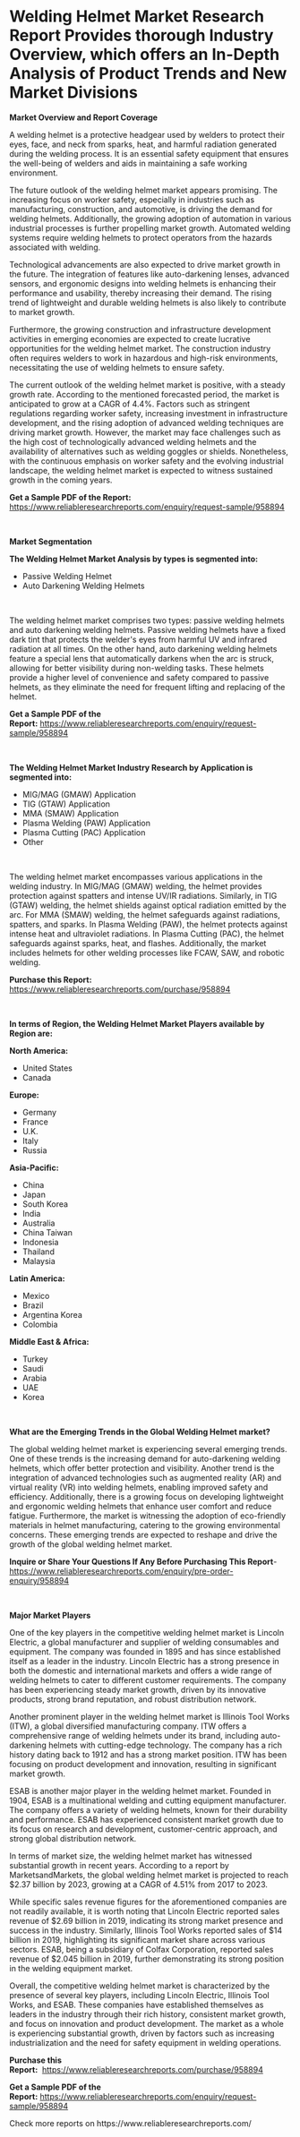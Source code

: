 <p><h1>Welding Helmet Market Research Report Provides thorough Industry Overview, which offers an In-Depth Analysis of Product Trends and New Market Divisions</h1></p><p><strong>Market Overview and Report Coverage</strong></p>
<p><p>A welding helmet is a protective headgear used by welders to protect their eyes, face, and neck from sparks, heat, and harmful radiation generated during the welding process. It is an essential safety equipment that ensures the well-being of welders and aids in maintaining a safe working environment.</p><p>The future outlook of the welding helmet market appears promising. The increasing focus on worker safety, especially in industries such as manufacturing, construction, and automotive, is driving the demand for welding helmets. Additionally, the growing adoption of automation in various industrial processes is further propelling market growth. Automated welding systems require welding helmets to protect operators from the hazards associated with welding.</p><p>Technological advancements are also expected to drive market growth in the future. The integration of features like auto-darkening lenses, advanced sensors, and ergonomic designs into welding helmets is enhancing their performance and usability, thereby increasing their demand. The rising trend of lightweight and durable welding helmets is also likely to contribute to market growth.</p><p>Furthermore, the growing construction and infrastructure development activities in emerging economies are expected to create lucrative opportunities for the welding helmet market. The construction industry often requires welders to work in hazardous and high-risk environments, necessitating the use of welding helmets to ensure safety.</p><p>The current outlook of the welding helmet market is positive, with a steady growth rate. According to the mentioned forecasted period, the market is anticipated to grow at a CAGR of 4.4%. Factors such as stringent regulations regarding worker safety, increasing investment in infrastructure development, and the rising adoption of advanced welding techniques are driving market growth. However, the market may face challenges such as the high cost of technologically advanced welding helmets and the availability of alternatives such as welding goggles or shields. Nonetheless, with the continuous emphasis on worker safety and the evolving industrial landscape, the welding helmet market is expected to witness sustained growth in the coming years.</p></p>
<p><strong>Get a Sample PDF of the Report:</strong> <a href="https://www.reliableresearchreports.com/enquiry/request-sample/958894">https://www.reliableresearchreports.com/enquiry/request-sample/958894</a></p>
<p>&nbsp;</p>
<p><strong>Market Segmentation</strong></p>
<p><strong>The Welding Helmet Market Analysis by types is segmented into:</strong></p>
<p><ul><li>Passive Welding Helmet</li><li>Auto Darkening Welding Helmets</li></ul></p>
<p>&nbsp;</p>
<p><p>The welding helmet market comprises two types: passive welding helmets and auto darkening welding helmets. Passive welding helmets have a fixed dark tint that protects the welder's eyes from harmful UV and infrared radiation at all times. On the other hand, auto darkening welding helmets feature a special lens that automatically darkens when the arc is struck, allowing for better visibility during non-welding tasks. These helmets provide a higher level of convenience and safety compared to passive helmets, as they eliminate the need for frequent lifting and replacing of the helmet.</p></p>
<p><strong>Get a Sample PDF of the Report:</strong>&nbsp;<a href="https://www.reliableresearchreports.com/enquiry/request-sample/958894">https://www.reliableresearchreports.com/enquiry/request-sample/958894</a></p>
<p>&nbsp;</p>
<p><strong>The Welding Helmet Market Industry Research by Application is segmented into:</strong></p>
<p><ul><li>MIG/MAG (GMAW) Application</li><li>TIG (GTAW) Application</li><li>MMA (SMAW) Application</li><li>Plasma Welding (PAW) Application</li><li>Plasma Cutting (PAC) Application</li><li>Other</li></ul></p>
<p>&nbsp;</p>
<p><p>The welding helmet market encompasses various applications in the welding industry. In MIG/MAG (GMAW) welding, the helmet provides protection against spatters and intense UV/IR radiations. Similarly, in TIG (GTAW) welding, the helmet shields against optical radiation emitted by the arc. For MMA (SMAW) welding, the helmet safeguards against radiations, spatters, and sparks. In Plasma Welding (PAW), the helmet protects against intense heat and ultraviolet radiations. In Plasma Cutting (PAC), the helmet safeguards against sparks, heat, and flashes. Additionally, the market includes helmets for other welding processes like FCAW, SAW, and robotic welding.</p></p>
<p><strong>Purchase this Report:</strong>&nbsp; <a href="https://www.reliableresearchreports.com/purchase/958894">https://www.reliableresearchreports.com/purchase/958894</a></p>
<p>&nbsp;</p>
<p><strong>In terms of Region, the Welding Helmet Market Players available by Region are:</strong></p>
<p>
    <p> <strong> North America: </strong>
        <ul>
            <li>United States</li>
            <li>Canada</li>
        </ul>
        </p> 
    <p> <strong> Europe: </strong>
        <ul>
            <li>Germany</li>
            <li>France</li>
            <li>U.K.</li>
            <li>Italy</li>
            <li>Russia</li>
        </ul>
        </p> 
    <p> <strong> Asia-Pacific: </strong>
        <ul>
            <li>China</li>
            <li>Japan</li>
            <li>South Korea</li>
            <li>India</li>
            <li>Australia</li>
            <li>China Taiwan</li>
            <li>Indonesia</li>
            <li>Thailand</li>
            <li>Malaysia</li>
        </ul>
        </p> 
    <p> <strong> Latin America: </strong>
        <ul>
            <li>Mexico</li>
            <li>Brazil</li>
            <li>Argentina Korea</li>
            <li>Colombia</li>
        </ul>
        </p> 
    <p> <strong> Middle East & Africa: </strong>
        <ul>
            <li>Turkey</li>
            <li>Saudi</li>
            <li>Arabia</li>
            <li>UAE</li>
            <li>Korea</li>
        </ul>
    </p>
    </p>
<p>&nbsp;</p>
<p><strong>What are the Emerging Trends in the Global Welding Helmet market?</strong></p>
<p><p>The global welding helmet market is experiencing several emerging trends. One of these trends is the increasing demand for auto-darkening welding helmets, which offer better protection and visibility. Another trend is the integration of advanced technologies such as augmented reality (AR) and virtual reality (VR) into welding helmets, enabling improved safety and efficiency. Additionally, there is a growing focus on developing lightweight and ergonomic welding helmets that enhance user comfort and reduce fatigue. Furthermore, the market is witnessing the adoption of eco-friendly materials in helmet manufacturing, catering to the growing environmental concerns. These emerging trends are expected to reshape and drive the growth of the global welding helmet market.</p></p>
<p><strong>Inquire or Share Your Questions If Any Before Purchasing This Report</strong>- <a href="https://www.reliableresearchreports.com/enquiry/pre-order-enquiry/958894">https://www.reliableresearchreports.com/enquiry/pre-order-enquiry/958894</a></p>
<p>&nbsp;</p>
<p><strong>Major Market Players</strong></p>
<p><p>One of the key players in the competitive welding helmet market is Lincoln Electric, a global manufacturer and supplier of welding consumables and equipment. The company was founded in 1895 and has since established itself as a leader in the industry. Lincoln Electric has a strong presence in both the domestic and international markets and offers a wide range of welding helmets to cater to different customer requirements. The company has been experiencing steady market growth, driven by its innovative products, strong brand reputation, and robust distribution network. </p><p>Another prominent player in the welding helmet market is Illinois Tool Works (ITW), a global diversified manufacturing company. ITW offers a comprehensive range of welding helmets under its brand, including auto-darkening helmets with cutting-edge technology. The company has a rich history dating back to 1912 and has a strong market position. ITW has been focusing on product development and innovation, resulting in significant market growth. </p><p>ESAB is another major player in the welding helmet market. Founded in 1904, ESAB is a multinational welding and cutting equipment manufacturer. The company offers a variety of welding helmets, known for their durability and performance. ESAB has experienced consistent market growth due to its focus on research and development, customer-centric approach, and strong global distribution network.</p><p>In terms of market size, the welding helmet market has witnessed substantial growth in recent years. According to a report by MarketsandMarkets, the global welding helmet market is projected to reach $2.37 billion by 2023, growing at a CAGR of 4.51% from 2017 to 2023.</p><p>While specific sales revenue figures for the aforementioned companies are not readily available, it is worth noting that Lincoln Electric reported sales revenue of $2.69 billion in 2019, indicating its strong market presence and success in the industry. Similarly, Illinois Tool Works reported sales of $14 billion in 2019, highlighting its significant market share across various sectors. ESAB, being a subsidiary of Colfax Corporation, reported sales revenue of $2.045 billion in 2019, further demonstrating its strong position in the welding equipment market.</p><p>Overall, the competitive welding helmet market is characterized by the presence of several key players, including Lincoln Electric, Illinois Tool Works, and ESAB. These companies have established themselves as leaders in the industry through their rich history, consistent market growth, and focus on innovation and product development. The market as a whole is experiencing substantial growth, driven by factors such as increasing industrialization and the need for safety equipment in welding operations.</p></p>
<p><strong>Purchase this Report:</strong>&nbsp;&nbsp;<a href="https://www.reliableresearchreports.com/purchase/958894">https://www.reliableresearchreports.com/purchase/958894</a></p>
<p></p>
<p><strong>Get a Sample PDF of the Report:</strong>&nbsp;<a href="https://www.reliableresearchreports.com/enquiry/request-sample/958894">https://www.reliableresearchreports.com/enquiry/request-sample/958894</a></p>
<p>Check more reports on https://www.reliableresearchreports.com/</p>